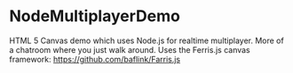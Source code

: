 # NodeMultiplayerDemo
HTML 5 Canvas demo which uses Node.js for realtime multiplayer.  More of a chatroom where you just walk around.
Uses the Ferris.js canvas framework: https://github.com/baflink/Farris.js
